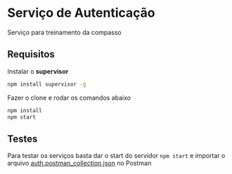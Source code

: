 # Serviço de Autenticação

Serviço para treinamento da compasso

## Requisitos

Instalar o **supervisor**
```bash
npm install supervisor -g
```

Fazer o clone e rodar os comandos abaixo

```bash
npm install
npm start
```

## Testes

Para testar os serviços basta dar o start do servidor `npm start` e importar o arquivo [auth.postman_collection.json](auth.postman_collection.json) no Postman